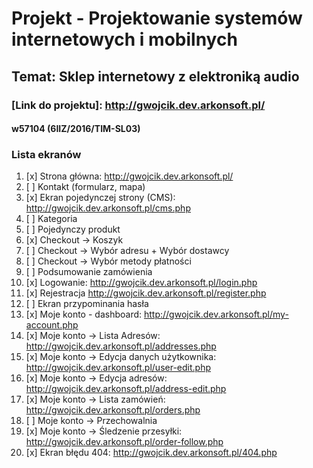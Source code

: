 # Projekt - Projektowanie systemów internetowych i mobilnych
## Temat: Sklep internetowy z elektroniką audio
### [Link do projektu]: http://gwojcik.dev.arkonsoft.pl/
#### w57104 (6IIZ/2016/TIM-SL03)


### Lista ekranów
1. [x] Strona główna: http://gwojcik.dev.arkonsoft.pl/
2. [ ] Kontakt (formularz, mapa)
3. [x] Ekran pojedynczej strony (CMS): http://gwojcik.dev.arkonsoft.pl/cms.php
4. [ ] Kategoria
5. [ ] Pojedynczy produkt
6. [x] Checkout -> Koszyk
7. [ ] Checkout -> Wybór adresu + Wybór dostawcy
8. [ ] Checkout -> Wybór metody płatności
9. [ ] Podsumowanie zamówienia
10. [x] Logowanie: http://gwojcik.dev.arkonsoft.pl/login.php
11. [x] Rejestracja http://gwojcik.dev.arkonsoft.pl/register.php
12. [ ] Ekran przypominania hasła
13. [x] Moje konto - dashboard: http://gwojcik.dev.arkonsoft.pl/my-account.php
14. [x] Moje konto -> Lista Adresów: http://gwojcik.dev.arkonsoft.pl/addresses.php
15. [x] Moje konto -> Edycja danych użytkownika: http://gwojcik.dev.arkonsoft.pl/user-edit.php
16. [x] Moje konto -> Edycja adresów: http://gwojcik.dev.arkonsoft.pl/address-edit.php
17. [x] Moje konto -> Lista zamówień: http://gwojcik.dev.arkonsoft.pl/orders.php
18. [ ] Moje konto -> Przechowalnia
19. [x] Moje konto -> Śledzenie przesyłki: http://gwojcik.dev.arkonsoft.pl/order-follow.php
20. [x] Ekran błędu 404: http://gwojcik.dev.arkonsoft.pl/404.php
